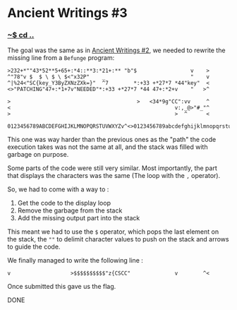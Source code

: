 # Ancient Writings #3

### [~$ cd ..](../)

The goal was the same as in [Ancient Writings #2](../../Qualifiers/ancient_writings_2), we needed to rewrite the missing line from a `Befunge` program:

```
>232+*""43*52**5+65+:*4::**3:*21+:** "b"$                 v    >
^"78"v $  $ \ $ \ $<"x32P"    _                           "    v
^|%24<"SC{key_Y3ByZXNzZXk=}"  ^7        *:+33 +*27*7 *44"key"  <
<>"PATCHING"47+:*1+7v"NEEDED"*:+33 +*27*7 *44 47+:*2+v    "   >^
```

```
>                                        >   <34*9g"CC":vv     ^
<                                                    v:,_@>"#_"^
>                                                    >  ^      <

0123456789ABCDEFGHIJKLMNOPQRSTUVWXYZv^<>0123456789abcdefghijklmnopqrstuvwxyz
```

This one was way harder than the previous ones as the "path" the code execution takes was not the same at all, and the stack was filled with garbage on purpose.

Some parts of the code were still very similar. Most importantly, the part that displays the characters was the same (The loop with the `,` operator).

So, we had to come with a way to :

1. Get the code to the display loop
2. Remove the garbage from the stack
3. Add the missing output part into the stack

This meant we had to use the `$` operator, which pops the last element on the stack, the `""` to delimit character values to push on the stack and arrows to guide the code.

We finally managed to write the following line :

```
v                   >$$$$$$$$$$"z{CSCC"              v        ^<
```

Once submitted this gave us the flag.

DONE
